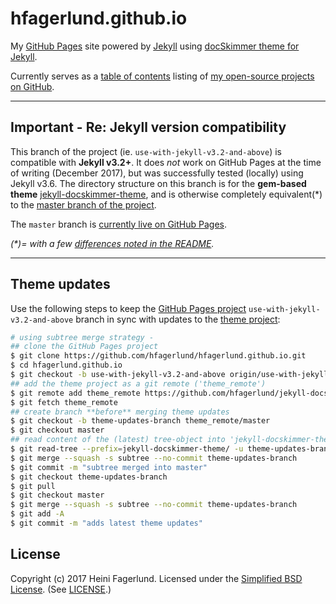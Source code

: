 # hfagerlund.github.io

My [GitHub Pages](https://pages.github.com/) site powered by [Jekyll](https://jekyllrb.com/) using [docSkimmer theme for Jekyll](https://github.com/hfagerlund/jekyll-docskimmer-theme).

Currently serves as a [table of contents](https://hfagerlund.github.io/) listing of [my open-source projects on GitHub](https://github.com/hfagerlund/).

---
## Important - Re: Jekyll version compatibility

This branch of the project (ie. `use-with-jekyll-v3.2-and-above`) is compatible with **Jekyll v3.2+**. It does *not* work on GitHub Pages at the time of writing (December 2017), but was successfully tested (locally) using Jekyll v3.6. The directory structure on this branch is for the **gem-based theme** [jekyll-docskimmer-theme](https://github.com/hfagerlund/jekyll-docskimmer-theme), and is otherwise completely equivalent(*) to the [master branch of the project](https://github.com/hfagerlund/hfagerlund.github.io/).

The `master` branch is [currently live on GitHub Pages](https://hfagerlund.github.io/).

_(*)= with a few [differences noted in the README](https://github.com/hfagerlund/hfagerlund.github.io/blob/master/README.md)._

---

## Theme updates

Use the following steps to keep the [GitHub Pages project](https://github.com/hfagerlund/hfagerlund.github.io) `use-with-jekyll-v3.2-and-above` branch in sync with updates to the [theme project](https://github.com/hfagerlund/jekyll-docskimmer-theme):

```bash
# using subtree merge strategy -
## clone the GitHub Pages project
$ git clone https://github.com/hfagerlund/hfagerlund.github.io.git
$ cd hfagerlund.github.io
$ git checkout -b use-with-jekyll-v3.2-and-above origin/use-with-jekyll-v3.2-and-above
## add the theme project as a git remote ('theme_remote')
$ git remote add theme_remote https://github.com/hfagerlund/jekyll-docskimmer-theme.git
$ git fetch theme_remote
## create branch **before** merging theme updates
$ git checkout -b theme-updates-branch theme_remote/master
$ git checkout master
## read content of the (latest) tree-object into 'jekyll-docskimmer-theme' (sub)directory
$ git read-tree --prefix=jekyll-docskimmer-theme/ -u theme-updates-branch
$ git merge --squash -s subtree --no-commit theme-updates-branch
$ git commit -m "subtree merged into master"
$ git checkout theme-updates-branch
$ git pull
$ git checkout master
$ git merge --squash -s subtree --no-commit theme-updates-branch
$ git add -A
$ git commit -m "adds latest theme updates"

```

## License

Copyright (c) 2017 Heini Fagerlund. Licensed under the [Simplified BSD License](https://opensource.org/licenses/BSD-2-Clause).
(See [LICENSE](https://github.com/hfagerlund/hfagerlund.github.io/blob/master/LICENSE).)
